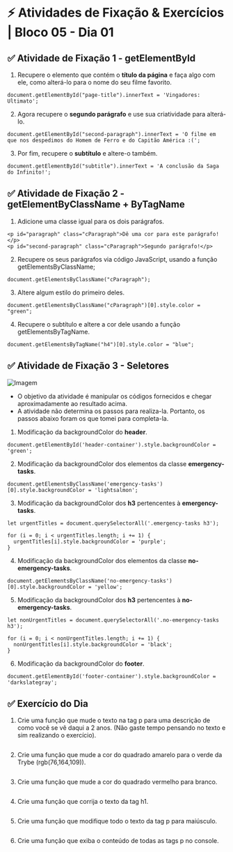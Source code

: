 # &#9889; Atividades de Fixação & Exercícios | Bloco 05 - Dia 01

## &#9989; Atividade de Fixação 1 - getElementById

1. Recupere o elemento que contém o **título da página** e faça algo com ele, como alterá-lo para o nome do seu filme favorito.
```
document.getElementById("page-title").innerText = 'Vingadores: Ultimato';
```
2. Agora recupere o **segundo parágrafo** e use sua criatividade para alterá-lo.
```
document.getElementById("second-paragraph").innerText = 'O filme em que nos despedimos do Homem de Ferro e do Capitão América :(';
```

3. Por fim, recupere o **subtítulo** e altere-o também.
```
document.getElementById("subtitle").innerText = 'A conclusão da Saga do Infinito!';
```

## &#9989; Atividade de Fixação 2 - getElementByClassName + ByTagName

1. Adicione uma classe igual para os dois parágrafos.
```
<p id="paragraph" class="cParagraph">Dê uma cor para este parágrafo!</p>
<p id="second-paragraph" class="cParagraph">Segundo parágrafo!</p>
```

2. Recupere os seus parágrafos via código JavaScript, usando a função getElementsByClassName;
```
document.getElementsByClassName("cParagraph");
```

3. Altere algum estilo do primeiro deles.
```
document.getElementsByClassName("cParagraph")[0].style.color = "green";
```

4. Recupere o subtítulo e altere a cor dele usando a função getElementsByTagName.
```
document.getElementsByTagName("h4")[0].style.color = "blue";
```

## &#9989; Atividade de Fixação 3 - Seletores

![Imagem](/atividades-fixacao/objetivo-ativ-03.png)

- O objetivo da atividade é manipular os códigos fornecidos e chegar aproximadamente ao resultado acima.
- A atividade não determina os passos para realiza-la. Portanto, os passos abaixo foram os que tomei para completa-la.

1. Modificação da backgroundColor do **header**.
```
document.getElementById('header-container').style.backgroundColor = 'green';

```

2. Modificação da backgroundColor dos elementos da classe **emergency-tasks**.
```
document.getElementsByClassName('emergency-tasks')[0].style.backgroundColor = 'lightsalmon';
```

3. Modificação da backgroundColor dos **h3** pertencentes à **emergency-tasks**.
```
let urgentTitles = document.querySelectorAll('.emergency-tasks h3');

for (i = 0; i < urgentTitles.length; i += 1) {
  urgentTitles[i].style.backgroundColor = 'purple';
}
```

4. Modificação da backgroundColor dos elementos da classe **no-emergency-tasks**.
```
document.getElementsByClassName('no-emergency-tasks')[0].style.backgroundColor = 'yellow';
```

5. Modificação da backgroundColor dos **h3** pertencentes à **no-emergency-tasks**.
```
let nonUrgentTitles = document.querySelectorAll('.no-emergency-tasks h3');

for (i = 0; i < nonUrgentTitles.length; i += 1) {
  nonUrgentTitles[i].style.backgroundColor = 'black';
}
```

6. Modificação da backgroundColor do **footer**.
```
document.getElementById('footer-container').style.backgroundColor = 'darkslategray';
```

## &#9989; Exercício do Dia

1. Crie uma função que mude o texto na tag p para uma descrição de como você se vê daqui a 2 anos. (Não gaste tempo pensando no texto e sim realizando o exercício).
```

```

2. Crie uma função que mude a cor do quadrado amarelo para o verde da Trybe (rgb(76,164,109)).
```

```

3. Crie uma função que mude a cor do quadrado vermelho para branco.
```

```

4. Crie uma função que corrija o texto da tag h1.
```

```


5. Crie uma função que modifique todo o texto da tag p para maiúsculo.
```

```


6. Crie uma função que exiba o conteúdo de todas as tags p no console.
```

```